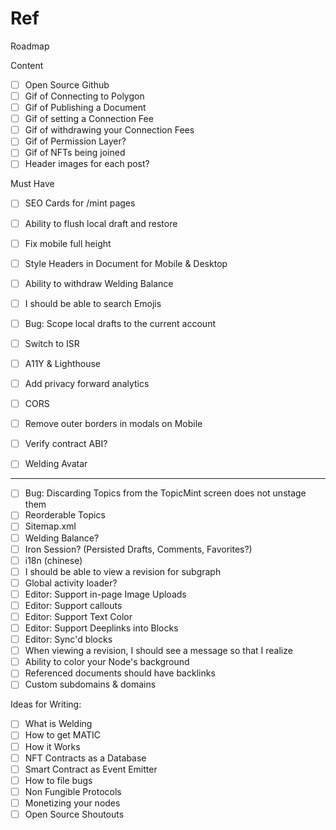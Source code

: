 # Ref

Roadmap

Content

- [ ] Open Source Github
- [ ] Gif of Connecting to Polygon
- [ ] Gif of Publishing a Document
- [ ] Gif of setting a Connection Fee
- [ ] Gif of withdrawing your Connection Fees
- [ ] Gif of Permission Layer?
- [ ] Gif of NFTs being joined
- [ ] Header images for each post?

Must Have

- [ ] SEO Cards for /mint pages
- [ ] Ability to flush local draft and restore
- [ ] Fix mobile full height
- [ ] Style Headers in Document for Mobile & Desktop
- [ ] Ability to withdraw Welding Balance
- [ ] I should be able to search Emojis

- [ ] Bug: Scope local drafts to the current account
- [ ] Switch to ISR
- [ ] A11Y & Lighthouse
- [ ] Add privacy forward analytics
- [ ] CORS
- [ ] Remove outer borders in modals on Mobile
- [ ] Verify contract ABI?
- [ ] Welding Avatar

---

- [ ] Bug: Discarding Topics from the TopicMint screen does not unstage them
- [ ] Reorderable Topics
- [ ] Sitemap.xml
- [ ] Welding Balance?
- [ ] Iron Session? (Persisted Drafts, Comments, Favorites?)
- [ ] i18n (chinese)
- [ ] I should be able to view a revision for subgraph
- [ ] Global activity loader?
- [ ] Editor: Support in-page Image Uploads
- [ ] Editor: Support callouts
- [ ] Editor: Support Text Color
- [ ] Editor: Support Deeplinks into Blocks
- [ ] Editor: Sync'd blocks
- [ ] When viewing a revision, I should see a message so that I realize
- [ ] Ability to color your Node's background
- [ ] Referenced documents should have backlinks
- [ ] Custom subdomains & domains

Ideas for Writing:

- [ ] What is Welding
- [ ] How to get MATIC
- [ ] How it Works
- [ ] NFT Contracts as a Database
- [ ] Smart Contract as Event Emitter
- [ ] How to file bugs
- [ ] Non Fungible Protocols
- [ ] Monetizing your nodes
- [ ] Open Source Shoutouts
